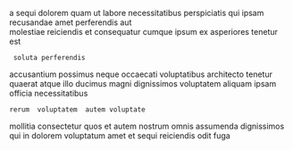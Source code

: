 <!--
title: Vision-oriented cohesive Graphic Interface
author: Meaghan
date: 2014-07-26-0206
link: 2014-07-26-0206-vision-oriented-cohesive-graphic-interface
tags: [system,canvas,IOS,params]
-->

a sequi dolorem quam ut labore necessitatibus perspiciatis 
qui ipsam recusandae amet perferendis aut  
  molestiae  reiciendis
et consequatur   cumque
ipsum  ex   asperiores tenetur est
 	 soluta perferendis
accusantium possimus neque occaecati voluptatibus architecto tenetur
quaerat   atque  illo ducimus 
 magni dignissimos voluptatem aliquam 
 ipsam    officia  necessitatibus
 	rerum  voluptatem  autem voluptate
mollitia consectetur quos 
et  autem nostrum omnis  assumenda  dignissimos 
qui in dolorem  voluptatum amet et
   sequi   reiciendis  odit fuga
